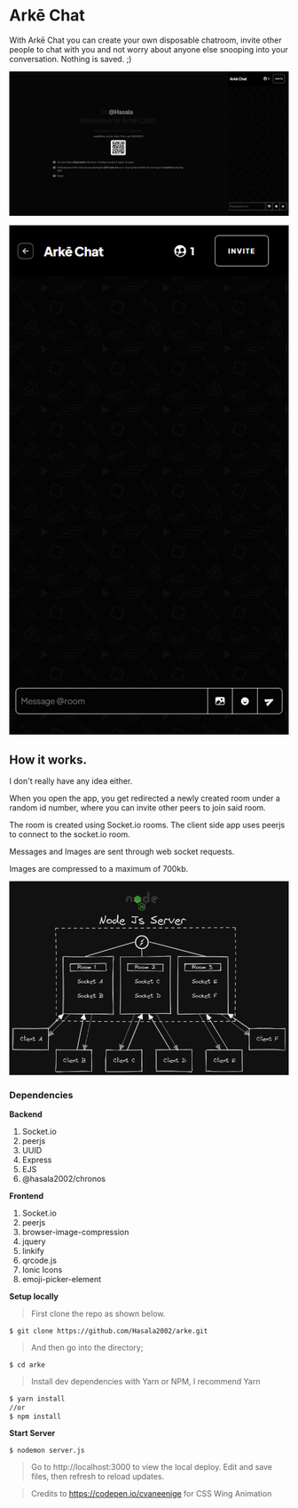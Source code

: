 # Arkē Chat

With Arkē Chat you can create your own disposable chatroom, invite other people to chat with you and not worry about anyone else snooping into your conversation. Nothing is saved. ;)

![ScreenShot](public/assets/screenshots/MainScreenshot.png)

![ScreenShot Mobile](public/assets/screenshots/MobileScreenshot.png)

## How it works.

I don't really have any idea either. 

When you open the app, you get redirected a newly created room under a random id number, where you can invite other peers to join said room. 

The room is created using Socket.io rooms. The client side app uses peerjs to connect to the socket.io room.

Messages and Images are sent through web socket requests. 

Images are compressed to a maximum of 700kb.

![App Architecture](public/assets/screenshots/architecture.png)

### Dependencies

**Backend**

1. Socket.io
2. peerjs
3. UUID
4. Express
5. EJS
6. @hasala2002/chronos

**Frontend**

1. Socket.io
2. peerjs
3. browser-image-compression
4. jquery
5. linkify
6. qrcode.js
7. Ionic Icons
8. emoji-picker-element

**Setup locally**

> First clone the repo as shown below.

    $ git clone https://github.com/Hasala2002/arke.git

>And then go into the directory;

    $ cd arke
>Install dev dependencies with Yarn or NPM, I recommend Yarn

    $ yarn install
    //or
    $ npm install

**Start Server**

    $ nodemon server.js

>Go to http://localhost:3000 to view the local deploy. Edit and save files, then refresh to reload updates.


> Credits to https://codepen.io/cvaneenige for CSS Wing Animation
